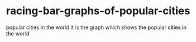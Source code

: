 # racing-bar-graphs-of-popular-cities
popular cities in the world
it  is the graph which shows the popular cities in the world
